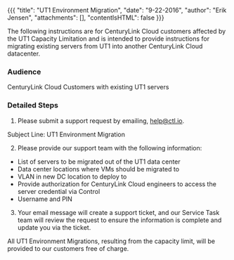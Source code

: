 {{{
  "title": "UT1 Environment Migration",
  "date": "9-22-2016",
  "author": "Erik Jensen",
  "attachments": [],
  "contentIsHTML": false
}}}

The following instructions are for CenturyLink Cloud customers affected by the UT1 Capacity Limitation and is intended to provide instructions for migrating existing servers from UT1 into another CenturyLink Cloud datacenter.

### Audience

CenturyLink Cloud Customers with existing UT1 servers

### Detailed Steps

1. Please submit a support request by emailing, help@ctl.io. 

  Subject Line: UT1 Environment Migration

2. Please provide our support team with the following information:

  * List of servers to be migrated out of the UT1 data center
  * Data center locations where VMs should be migrated to
  * VLAN in new DC location to deploy to
  * Provide authorization for CenturyLink Cloud engineers to access the server credential via Control
  * Username and PIN

3. Your email message will create a support ticket, and our Service Task team will review the request to ensure the information is complete and update you via the ticket.

All UT1 Environment Migrations, resulting from the capacity limit, will be provided to our customers free of charge.
